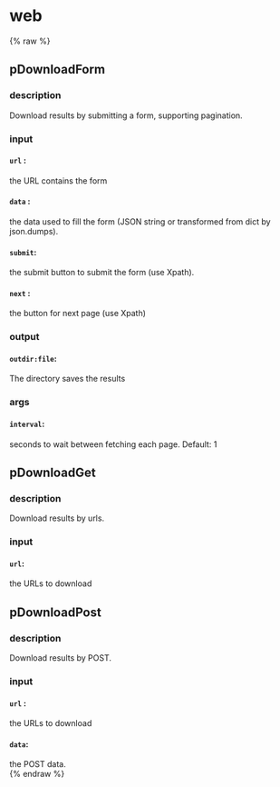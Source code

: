 # web
<!-- toc -->
{% raw %}

## pDownloadForm

### description
Download results by submitting a form, supporting pagination.

### input
#### `url`   :
the URL contains the form  
#### `data`  :
the data used to fill the form (JSON string or transformed from dict by json.dumps).  
#### `submit`:
the submit button to submit the form (use Xpath).  
#### `next`  :
the button for next page (use Xpath)  

### output
#### `outdir:file`:
The directory saves the results  

### args
#### `interval`:
seconds to wait between fetching each page. Default: 1  

## pDownloadGet

### description
Download results by urls.

### input
#### `url`:
the URLs to download  

## pDownloadPost

### description
Download results by POST.

### input
#### `url` :
the URLs to download  
#### `data`:
the POST data.  
{% endraw %}
